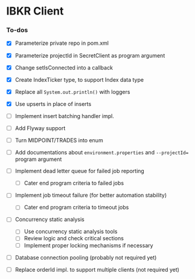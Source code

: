 # IBKR Client

### To-dos

* [x] Parameterize private repo in pom.xml
* [x] Parameterize projectId in SecretClient as program argument
* [x] Change setIsConnected into a callback
* [x] Create IndexTicker type, to support Index data type
* [x] Replace all `System.out.println()` with loggers
* [x] Use upserts in place of inserts
* [ ] Implement insert batching handler impl.
* [ ] Add Flyway support
* [ ] Turn MIDPOINT/TRADES into enum
* [ ] Add documentations about `environment.properties` and  `--projectId=` program argument
* [ ] Implement dead letter queue for failed job reporting
  * [ ] Cater end program criteria to failed jobs
* [ ] Implement job timeout failure (for better automation stability)
  * [ ] Cater end program criteria to timeout jobs
* [ ] Concurrency static analysis
  * [ ] Use concurrency static analysis tools
  * [ ] Review logic and check critical sections
  * [ ] Implement proper locking mechanisms if necessary
* [ ] Database connection pooling (probably not required yet)
* [ ] Replace orderId impl. to support multiple clients (not required yet)

